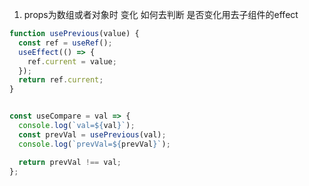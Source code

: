 1. props为数组或者对象时 变化 如何去判断 是否变化用去子组件的effect
```js
function usePrevious(value) {
  const ref = useRef();
  useEffect(() => {
    ref.current = value;
  });
  return ref.current;
}


const useCompare = val => {
  console.log(`val=${val}`);
  const prevVal = usePrevious(val);
  console.log(`prevVal=${prevVal}`);

  return prevVal !== val;
};
```
